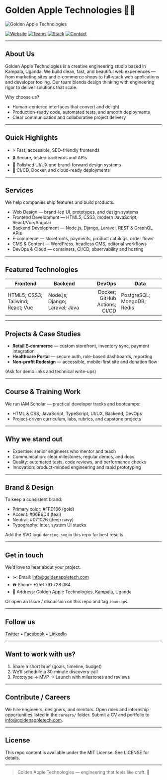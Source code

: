 <!-- Golden Apple Technologies README -->
# Golden Apple Technologies 🍏✨

![Golden Apple Technologies](dancing.svg)

[![Website](https://img.shields.io/badge/Website-live-06b6d4)](#)
[![Teams](https://img.shields.io/badge/Team-Experienced-orange)](#)
[![Stack](https://img.shields.io/badge/Stack-Modern-blueviolet)](#)
[![Contact](https://img.shields.io/badge/Contact-info%40goldenappletech.com-8b5cf6)](#contact)

---

## About Us
Golden Apple Technologies is a creative engineering studio based in Kampala, Uganda. We build clean, fast, and beautiful web experiences — from marketing sites and e-commerce shops to full-stack web applications and developer tooling. Our team blends design thinking with engineering rigor to deliver solutions that scale.

Why choose us?
- Human-centered interfaces that convert and delight
- Production-ready code, automated tests, and smooth deployments
- Clear communication and collaborative project delivery

---

## Quick Highlights
- ⚡ Fast, accessible, SEO-friendly frontends  
- 🔒 Secure, tested backends and APIs  
- 🎨 Polished UI/UX and brand-forward design systems  
- 🚀 CI/CD, Docker, and cloud-ready deployments

---

## Services
We help companies ship features and build products.

- Web Design — brand-led UI, prototypes, and design systems  
- Frontend Development — HTML5, CSS3, modern JavaScript, React/Vue/Angular  
- Backend Development — Node.js, Django, Laravel, REST & GraphQL APIs  
- E‑commerce — storefronts, payments, product catalogs, order flows  
- CMS & Content — WordPress, headless CMS, editorial workflows  
- DevOps & Cloud — containers, CI/CD, observability and hosting

---

## Featured Technologies
| Frontend | Backend | DevOps | Data |
|---|---|---:|---|
| HTML5; CSS3; Tailwind; React; Vue | Node.js; Django; Laravel; Java | Docker; GitHub Actions; CI/CD | PostgreSQL; MongoDB; Redis |

---

## Projects & Case Studies
- **Retail E‑commerce** — custom storefront, inventory sync, payment integration  
- **Healthcare Portal** — secure auth, role-based dashboards, reporting  
- **Non‑profit Redesign** — accessible, mobile-first site and donation flow

(Ask for demo links and technical write-ups)

---

## Course & Training Work
We run iAM Scholar — practical developer tracks and bootcamps:
- HTML & CSS, JavaScript, TypeScript, UI/UX, Backend, DevOps
- Project-driven curriculum, labs, rubrics, and capstone projects

---

## Why we stand out
- Expertise: senior engineers who mentor and teach  
- Communication: clear milestones, regular demos, and docs  
- Quality: automated tests, code reviews, and performance checks  
- Innovation: product-minded engineering and rapid prototyping

---

## Brand & Design
To keep a consistent brand:
- Primary color: #FFD166 (gold)
- Accent: #06B6D4 (teal)
- Neutral: #071026 (deep navy)
- Typography: Inter, system UI stacks

Add the SVG logo `dancing.svg` in this repo for best results.

---

## Get in touch
We’d love to hear about your project.

- ✉️ Email: info@goldenappletech.com  
- ☎️ Phone: +256 791 728 084  
- 📍 Address: Golden Apple Technologies, Kampala, Uganda

Or open an issue / discussion on this repo and tag `team:ops`.

---

## Follow us
[Twitter](https://twitter.com/GoldenAppleTech) • [Facebook](https://facebook.com/GoldenAppleTechnologies) • [LinkedIn](https://linkedin.com/company/GoldenAppleTechnologies)

---

## Want to work with us?
1. Share a short brief (goals, timeline, budget)  
2. We’ll schedule a 30‑minute discovery call  
3. Prototype → MVP → Launch with milestones and reviews

---

## Contribute / Careers
We hire engineers, designers, and mentors. Open roles and internship opportunities listed in the `careers/` folder. Submit a CV and portfolio to info@goldenappletech.com.

---

## License
This repo content is available under the MIT License. See LICENSE for details.

---

> Golden Apple Technologies — engineering that feels like craft. 🍏